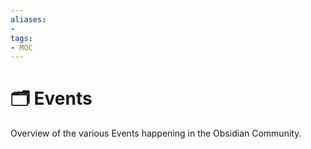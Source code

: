 ```yaml
---
aliases:
- 
tags: 
- MOC
---
```


# 🗂️ Events

Overview of the various Events happening in the Obsidian Community.
